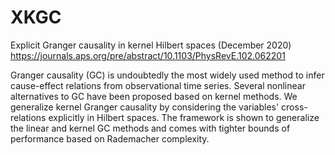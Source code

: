# XKGC
Explicit Granger causality in kernel Hilbert spaces (December 2020)
https://journals.aps.org/pre/abstract/10.1103/PhysRevE.102.062201


Granger causality (GC) is undoubtedly the most widely used method to infer cause-effect relations from observational time series. Several nonlinear alternatives to GC have been proposed based on kernel methods. We generalize kernel Granger causality by considering the variables' cross-relations explicitly in Hilbert spaces. The framework is shown to generalize the linear and kernel GC methods and comes with tighter bounds of performance based on Rademacher complexity.

